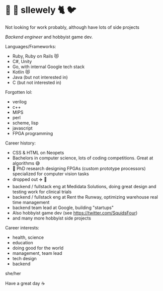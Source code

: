 # :snail: :rabbit2: sllewely :cat2: :bird:

Not looking for work probably, although have lots of side projects

*Backend engineer* and hobbyist game dev.

Languages/Frameworks:
- Ruby, Ruby on Rails :heart_eyes_cat:
- C#, Unity
- Go, with internal Google tech stack
- Kotlin :heart_eyes_cat:
- Java (but not interested in)
- C (but not interested in)

Forgotten lol:
- verilog
- c++
- MIPS
- perl
- scheme, lisp
- javascript
- FPGA programming

Career history:
- CSS & HTML on Neopets
- Bachelors in computer science, lots of coding competitions.  Great at algorithms :sweat_smile:
- :floppy_disk: PhD research designing FPGAs (custom prototype processors) specialized for computer vision tasks
- dropped out :airplane: :balloon:
- backend / fullstack eng at Medidata Solutions, doing great design and testing work for clinical trials
- backend / fullstack eng at Rent the Runway, optimizing warehouse real time management
- backend team lead at Google, building "startups"
- Also hobbyist game dev (see https://twitter.com/SquidsFour)
- and many more hobbyist side projects

Career interests:
- health, science
- education
- doing good for the world
- management, team lead
- tech design
- backend

she/her

Have a great day :coffee:
